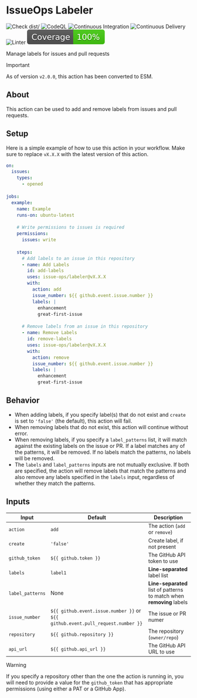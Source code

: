 # IssueOps Labeler

![Check dist/](https://github.com/issue-ops/labeler/actions/workflows/check-dist.yml/badge.svg)
![CodeQL](https://github.com/issue-ops/labeler/actions/workflows/codeql.yml/badge.svg)
![Continuous Integration](https://github.com/issue-ops/labeler/actions/workflows/continuous-integration.yml/badge.svg)
![Continuous Delivery](https://github.com/issue-ops/labeler/actions/workflows/continuous-delivery.yml/badge.svg)
![Linter](https://github.com/issue-ops/labeler/actions/workflows/linter.yml/badge.svg)
![Code Coverage](./badges/coverage.svg)

Manage labels for issues and pull requests

> [!IMPORTANT]
>
> As of version `v2.0.0`, this action has been converted to ESM.

## About

This action can be used to add and remove labels from issues and pull requests.

## Setup

Here is a simple example of how to use this action in your workflow. Make sure
to replace `vX.X.X` with the latest version of this action.

```yaml
on:
  issues:
    types:
      - opened

jobs:
  example:
    name: Example
    runs-on: ubuntu-latest

    # Write permissions to issues is required
    permissions:
      issues: write

    steps:
      # Add labels to an issue in this repository
      - name: Add Labels
        id: add-labels
        uses: issue-ops/labeler@vX.X.X
        with:
          action: add
          issue_number: ${{ github.event.issue.number }}
          labels: |
            enhancement
            great-first-issue

      # Remove labels from an issue in this repository
      - name: Remove Labels
        id: remove-labels
        uses: issue-ops/labeler@vX.X.X
        with:
          action: remove
          issue_number: ${{ github.event.issue.number }}
          labels: |
            enhancement
            great-first-issue
```

## Behavior

- When adding labels, if you specify label(s) that do not exist and `create` is
  set to `'false'` (the default), this action will fail.
- When removing labels that do not exist, this action will continue without
  error.
- When removing labels, if you specify a `label_patterns` list, it will match
  against the existing labels on the issue or PR. If a label matches any of the
  patterns, it will be removed. If no labels match the patterns, no labels will
  be removed.
- The `labels` and `label_patterns` inputs are not mutually exclusive. If both
  are specified, the action will remove labels that match the patterns and also
  remove any labels specified in the `labels` input, regardless of whether they
  match the patterns.

## Inputs

| Input            | Default                                                                         | Description                                                           |
| ---------------- | ------------------------------------------------------------------------------- | --------------------------------------------------------------------- |
| `action`         | `add`                                                                           | The action (`add` or `remove`)                                        |
| `create`         | `'false'`                                                                       | Create label, if not present                                          |
| `github_token`   | `${{ github.token }}`                                                           | The GitHub API token to use                                           |
| `labels`         | `label1`                                                                        | **Line-separated** label list                                         |
| `label_patterns` | None                                                                            | **Line-separated** list of patterns to match when **removing** labels |
| `issue_number`   | `${{ github.event.issue.number }}` or `${{ github.event.pull_request.number }}` | The issue or PR numer                                                 |
| `repository`     | `${{ github.repository }}`                                                      | The repository (`owner/repo`)                                         |
| `api_url`        | `${{ github.api_url }}`                                                         | The GitHub API URL to use                                             |

> [!WARNING]
>
> If you specify a repository other than the one the action is running in, you
> will need to provide a value for the `github_token` that has appropriate
> permissions (using either a PAT or a GitHub App).
